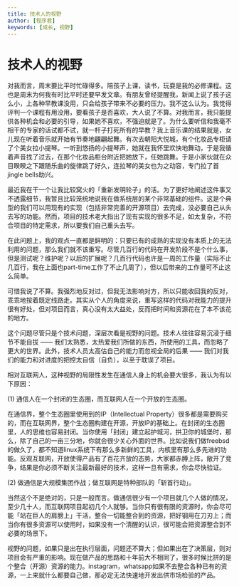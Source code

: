 ```yaml
---
title: 技术人的视野
author: [程序君]
keywords: [成长, 视野]
---
```


# 技术人的视野

对我而言，周末要比平时忙碌得多。陪孩子上课，读书，玩耍是我的必修课程。这也是周末为何我有时比平时还要早发文章。有朋友曾经提醒我，新闻上说了孩子这么小，上各种早教课没用，只会给孩子带来不必要的压力。我不这么认为。我觉得评判一个课程有用没用，要看孩子是否喜欢，大人说了不算。对我而言，我只能提供各种机会和必要的引导，如果她不喜欢，不强迫就是了。为什么要听信和我毫不相干的专家的话试都不试，就一杆子打死所有的早教？我上音乐课的结果就是，女儿现在听着音乐就开始有节奏地翩翩起舞。有次去朝阳大悦城，有个化妆品专柜请了个美女拉小提琴。一听到悠扬的小提琴声，她就在我怀里欢快地舞动，于是我循着声音找了过去，在那个化妆品柜台附近把她放下，任她跳舞。于是小家伙就在众目睽睽之下跟随乐曲的旋律跳了好久，连拉琴的美女也为之动容，专门拉了首jingle bells助兴。

最近我在干一个让我比较窝火的「重新发明轮子」的活。为了更好地阐述这件事又不透露细节，我暂且比较笼统地说我在做系统层的某个非常基础的组件。这是个典型的我们可以用现有的实现（包括非常完善的开源项目）去完成，没必要自己从头去写的功能。然而，项目的技术老大指出了现有实现的很多不足，如太复杂，不符合项目的特定需求，所以要我们自己重头去写。

在此问题上，我的观点一直都是鲜明的：只要已有的成熟的实现没有本质上的无法利用的问题，那么我们就不该重写。尽管几百行的代码在开发阶段不是个什么事，但是测试呢？维护呢？以后的扩展呢？几百行代码也许是一周的工作量（实际不止几百行，我在上面也part-time工作了不止几周了），但以后带来的工作量可不止这么简单。

可惜我说了不算。我强烈地反对过，但我无法影响对方，所以只能收回我的反对，乖乖地按着既定线路走。其实从个人的角度来说，重写这样的代码对我能力的提升很有好处，但对项目而言，真心没有太大益处，反而把时间和资源花在了本不该花的地方。

这个问题尽管只是个技术问题，深层次看是视野的问题。技术人往往容易沉浸于细节不能自拔 —— 我们太熟悉，太热爱我们所做的东西，所使用的工具，而忽略了更大的世界。此外，技术人员太高估自己的能力而忽视全局的后果 —— 我们对我们的能力和对进度的把控太自信（自负），以至于耽误了项目。

相对互联网人，这种视野的局限性发生在通信人身上的机会要大很多，我认为有以下原因：

(1) 通信人在一个封闭的生态圈，而互联网人在一个开放的生态圈。

在通信界，整个生态圈里使用到的IP（Intellectual Property）很多都是需要购买的，而在互联网界，整个生态圈构建在开源，开放IP的基础上。在封闭的生态圈里，人的思维也容易封闭。当你使用「封闭」建立起护城河，拱卫你的城堡时，那么，除了自己的一亩三分地，你就会很少关心外面的世界。比如说我们做freebsd的做久了，都不知道linux系统下有那么多新鲜的工具，内核里有那么多先进的功能。反观互联网，开放使得产品有了百花齐放的态势，大家都赤膊上阵，敞开了竞争，结果是你必须不断关注最新最好的技术，这样一旦有需求，你会尽快验证。

(2) 做通信是大规模集团作战；做互联网是特种部队的「斩首行动」。

当然这个不是绝对的，只是一般而言。做通信很少有一个项目就几个人做的情况，至少几十人，而互联网项目起初几个人就够。当你只有很有限的资源时，你会尽可能「站在巨人的肩膀上」干活，整合一切能整合到的资源，把好钢用在刀刃上；而当你有很多资源可以使用时，如果没有一个清醒的认识，很可能会把资源整合到不必要的场景下。

视野的问题，如果只是出在执行层面，问题还不算大；但如果出在了决策层，则对项目会有严重的影响。现在做产品的思路和十年前大不相同了，很多时候比拼的是个整合（开源）资源的能力。instagram，whatsapp如果不去整合各种已有的资源，一上来就什么都要自己做，那必定无法快速地开发出供市场检验的产品。
